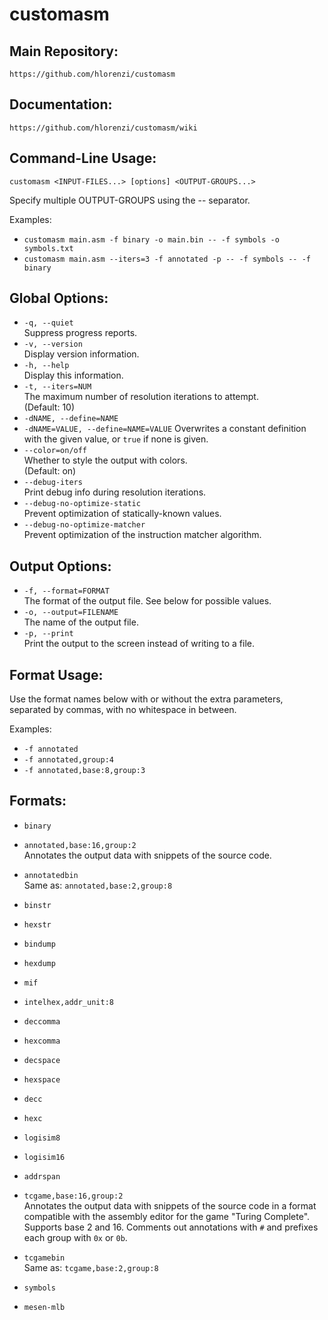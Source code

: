 # customasm

## Main Repository:
`https://github.com/hlorenzi/customasm`
## Documentation:
`https://github.com/hlorenzi/customasm/wiki`

## Command-Line Usage:
`customasm <INPUT-FILES...> [options] <OUTPUT-GROUPS...>`

Specify multiple OUTPUT-GROUPS using the -- separator.

Examples:  
* `customasm main.asm -f binary -o main.bin -- -f symbols -o symbols.txt`
* `customasm main.asm --iters=3 -f annotated -p -- -f symbols -- -f binary`

## Global Options:
* `-q, --quiet`  
    Suppress progress reports.  
* `-v, --version`  
    Display version information.  
* `-h, --help`  
    Display this information.  
* `-t, --iters=NUM`  
    The maximum number of resolution iterations to attempt.  
    (Default: 10)  
* `-dNAME, --define=NAME`
* `-dNAME=VALUE, --define=NAME=VALUE`
    Overwrites a constant definition with the given value,
    or `true` if none is given.
* `--color=on/off`  
    Whether to style the output with colors.  
    (Default: on)  
* `--debug-iters`  
    Print debug info during resolution iterations.  
* `--debug-no-optimize-static`  
    Prevent optimization of statically-known values.  
* `--debug-no-optimize-matcher`  
    Prevent optimization of the instruction matcher algorithm.  

## Output Options:
* `-f, --format=FORMAT`  
    The format of the output file. See below for possible values.  
* `-o, --output=FILENAME`  
    The name of the output file.  
* `-p, --print`  
    Print the output to the screen instead of writing to a file.  

## Format Usage:
Use the format names below with or without
the extra parameters, separated by commas,
with no whitespace in between.

Examples:  
* `-f annotated`  
* `-f annotated,group:4`  
* `-f annotated,base:8,group:3`  

## Formats:
* `binary`  

* `annotated,base:16,group:2`  
    Annotates the output data with snippets
    of the source code.
* `annotatedbin`  
    Same as: `annotated,base:2,group:8`  

* `binstr`  
* `hexstr`  
* `bindump`  
* `hexdump`  

* `mif`  
* `intelhex,addr_unit:8`  

* `deccomma`  
* `hexcomma`  
* `decspace`  
* `hexspace`  

* `decc`  
* `hexc`  

* `logisim8`  
* `logisim16`  

* `addrspan`  

* `tcgame,base:16,group:2`  
    Annotates the output data with snippets
    of the source code in a format compatible
    with the assembly editor for the game
    "Turing Complete". Supports base 2 and 16.
    Comments out annotations with `#` and prefixes
    each group with `0x` or `0b`.
* `tcgamebin`  
    Same as: `tcgame,base:2,group:8`

* `symbols`  
* `mesen-mlb`  
